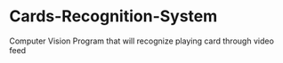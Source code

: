 # Cards-Recognition-System
Computer Vision Program that will recognize playing card through video feed
